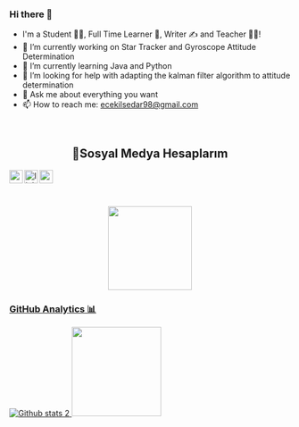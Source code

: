 ### Hi there 👋


-  I'm a Student 👨‍🎓, Full Time Learner 🚀, Writer ✍ and Teacher 👨‍🎓!
- 🔭 I’m currently working on Star Tracker and Gyroscope Attitude Determination 
- 🌱 I’m currently learning Java and Python
- 🤔 I’m looking for help with adapting the kalman filter algorithm to attitude determination
- 💬 Ask me about everything you want
- 📫 How to reach me: ecekilsedar98@gmail.com

<br />
<h2 align="center">🤝Sosyal Medya Hesaplarım </h2>
<p align="left"> 
  
[<img align="left" height="24" width="24" src="https://cdn.jsdelivr.net/npm/simple-icons@v4/icons/medium.svg" />](https://medium.com/@gulsenece)
[<img align="left" alt="linkedin | LinkedIn" width="24px" src="https://raw.githubusercontent.com/peterthehan/peterthehan/master/assets/linkedin.svg" />](https://www.linkedin.com/in/g%C3%BCl%C5%9Fen-ece-kilsedar-b34b03184/)
[<img align="left" height="24" width="24" src="https://cdn.jsdelivr.net/npm/simple-icons@v4/icons/instagram.svg" />](https://www.instagram.com/gekengineer/)            
                      

<br />
<br />
<br />

<p align="center">
<a href="https://github.com/gulsenece">
<img height="150em" src="https://github-readme-stats.vercel.app/api?username=gulsenece&show_icons=true&theme=react&include_all_commits=true&count_private=true"/> 

  
### GitHub Analytics 📊
![Github stats 2](https://github-readme-stats.vercel.app/api?username=gulsenece&show_icons=true&theme=radical)
  <img height="160em" src="https://github-readme-stats.vercel.app/api/top-langs/?username=gulsenece&layout=compact&langs_count=16&theme=react"/>
 </div>
</p>

